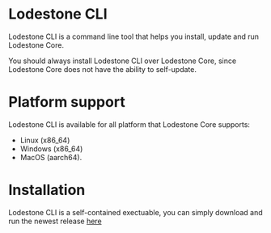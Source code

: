 # Lodestone CLI

Lodestone CLI is a command line tool that helps you install, update and run Lodestone Core.

You should always install Lodestone CLI over Lodestone Core, since Lodestone Core does not have the ability to self-update.

# Platform support

Lodestone CLI is available for all platform that Lodestone Core supports:
- Linux (x86_64)
- Windows (x86_64) 
- MacOS (aarch64).

# Installation

Lodestone CLI is a self-contained exectuable, you can simply download and run the newest release [here](https://github.com/Lodestone-Team/lodestone_cli/releases)
